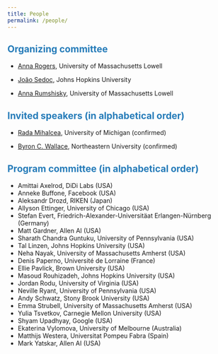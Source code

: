 ```yaml
---
title: People
permalink: /people/
---
```


## <span style="color:#267CB9"> Organizing committee</span>

* [Anna Rogers](http://www.cs.uml.edu/~arogers/), University of Massachusetts Lowell

* [João Sedoc](https://www.clsp.jhu.edu/faculty/joao-sedoc/), Johns Hopkins University

* [Anna Rumshisky](http://www.cs.uml.edu/~arum/), University of Massachusetts Lowell

## <span style="color:#267CB9"> Invited speakers (in alphabetical order) </span>

* [Rada Mihalcea](https://web.eecs.umich.edu/~mihalcea/), University of Michigan (confirmed)

* [Byron C. Wallace](http://www.byronwallace.com/), Northeastern University (confirmed)

## <span style="color:#267CB9"> Program committee (in alphabetical order) </span>
  
* Amittai Axelrod, DiDi Labs (USA)
* Anneke Buffone, Facebook (USA)
* Aleksandr Drozd, RIKEN (Japan)
* Allyson Ettinger, University of Chicago (USA)
* Stefan Evert, Friedrich-Alexander-Universitäat Erlangen-Nürnberg (Germany)
* Matt Gardner, Allen AI (USA)
* Sharath Chandra Guntuku, University of Pennsylvania (USA)
* Tal Linzen, Johns Hopkins University (USA)
* Neha Nayak, University of Massachusetts Amherst (USA)
* Denis Paperno, Université de Lorraine (France)
* Ellie Pavlick, Brown University (USA)
* Masoud Rouhizadeh, Johns Hopkins University (USA)
* Jordan Rodu, University of Virginia (USA)
* Neville Ryant, University of Pennsylvania (USA)
* Andy Schwatz, Stony Brook University (USA)
* Emma Strubell, University of Massachusetts Amherst (USA)
* Yulia Tsvetkov, Carnegie Mellon University (USA)
* Shyam Upadhyay, Google (USA)
* Ekaterina Vylomova, University of Melbourne (Australia)
* Matthijs Westera, Universitat Pompeu Fabra (Spain)
* Mark Yatskar, Allen AI (USA)